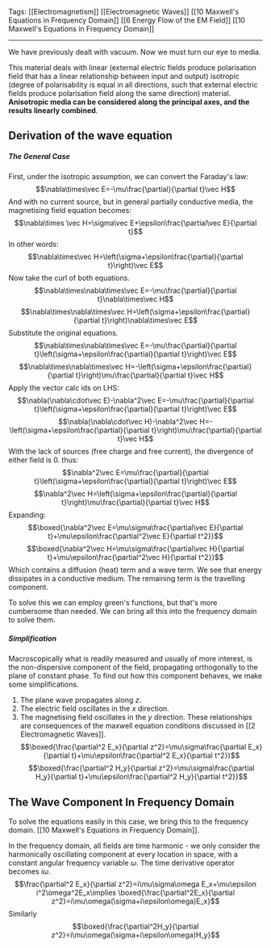 Tags: [[Electromagnetism]] [[Electromagnetic Waves]] [[10 Maxwell's Equations in Frequency Domain]] [[6 Energy Flow of the EM Field]] [[10 Maxwell's Equations in Frequency Domain]]
___
We have previously dealt with vacuum. Now we must turn our eye to media.

This material deals with linear (external electric fields produce polarisation field that has a linear relationship between input and output) isotropic (degree of polarisability is equal in all directions, such that external electric fields produce polarisation field along the same direction) material. **Anisotropic media can be considered along the principal axes, and the results linearly combined**. 
## Derivation of the wave equation
##### The General Case
First, under the isotropic assumption, we can convert the Faraday's law:
$$\nabla\times\vec E=-\mu\frac{\partial}{\partial t}\vec H$$
And with no current source, but in general partially conductive media, the magnetising field equation becomes:
$$\nabla\times \vec H=\sigma\vec E+\epsilon\frac{\partial\vec E}{\partial t}$$
In other words: 
$$\nabla\times\vec H=\left(\sigma+\epsilon\frac{\partial}{\partial t}\right)\vec E$$
Now take the curl of both equations. 
$$\nabla\times\nabla\times\vec E=-\mu\frac{\partial}{\partial t}\nabla\times\vec H$$
$$\nabla\times\nabla\times\vec H=\left(\sigma+\epsilon\frac{\partial}{\partial t}\right)\nabla\times\vec E$$
Substitute the original equations.
$$\nabla\times\nabla\times\vec E=-\mu\frac{\partial}{\partial t}\left(\sigma+\epsilon\frac{\partial}{\partial t}\right)\vec E$$
$$\nabla\times\nabla\times\vec H=-\left(\sigma+\epsilon\frac{\partial}{\partial t}\right)\mu\frac{\partial}{\partial t}\vec H$$
Apply the vector calc ids on LHS:
$$\nabla(\nabla\cdot\vec E)-\nabla^2\vec E=-\mu\frac{\partial}{\partial t}\left(\sigma+\epsilon\frac{\partial}{\partial t}\right)\vec E$$
$$\nabla(\nabla\cdot\vec H)-\nabla^2\vec H=-\left(\sigma+\epsilon\frac{\partial}{\partial t}\right)\mu\frac{\partial}{\partial t}\vec H$$
With the lack of sources (free charge and free current), the divergence of either field is 0. thus:
$$\nabla^2\vec E=\mu\frac{\partial}{\partial t}\left(\sigma+\epsilon\frac{\partial}{\partial t}\right)\vec E$$
$$\nabla^2\vec H=\left(\sigma+\epsilon\frac{\partial}{\partial t}\right)\mu\frac{\partial}{\partial t}\vec H$$
Expanding:
$$\boxed{\nabla^2\vec E=\mu\sigma\frac{\partial\vec E}{\partial t}+\mu\epsilon\frac{\partial^2\vec E}{\partial t^2}}$$
$$\boxed{\nabla^2\vec H=\mu\sigma\frac{\partial\vec H}{\partial t}+\mu\epsilon\frac{\partial^2\vec H}{\partial t^2}}$$
Which contains a diffusion (heat) term and a wave term. We see that energy dissipates in a conductive medium. The remaining term is the travelling component. 

To solve this we can employ green's functions, but that's more cumbersome than needed. We can bring all this into the frequency domain to solve them. 
##### Simplification
Macroscopically what is readily measured and usually of more interest, is the non-dispersive component of the field, propagating orthogonally to the plane of constant phase. To find out how this component behaves, we make some simplifications. 
1. The plane wave propagates along $z$.
2. The electric field oscillates in the $x$ direction.
3. The magnetising field oscillates in the $y$ direction. 
These relationships are consequences of the maxwell equation conditions discussed in [[2 Electromagnetic Waves]]. 
$$\boxed{\frac{\partial^2 E_x}{\partial z^2}=\mu\sigma\frac{\partial E_x}{\partial t}+\mu\epsilon\frac{\partial^2 E_x}{\partial t^2}}$$
$$\boxed{\frac{\partial^2 H_y}{\partial z^2}=\mu\sigma\frac{\partial H_y}{\partial t}+\mu\epsilon\frac{\partial^2 H_y}{\partial t^2}}$$
## The Wave Component In Frequency Domain
To solve the equations easily in this case, we bring this to the frequency domain. [[10 Maxwell's Equations in Frequency Domain]]. 

In the frequency domain, all fields are time harmonic - we only consider the harmonically oscillating component at every location in space, with a constant angular frequency variable $\omega$. The time derivative operator becomes $i\omega$. 
$$\frac{\partial^2 E_x}{\partial z^2}=i\mu\sigma\omega E_x+\mu\epsilon i^2\omega^2E_x\implies
\boxed{\frac{\partial^2E_x}{\partial z^2}=i\mu\omega(\sigma+i\epsilon\omega)E_x}$$
Similarly
$$\boxed{\frac{\partial^2H_y}{\partial z^2}=i\mu\omega(\sigma+i\epsilon\omega)H_y}$$
